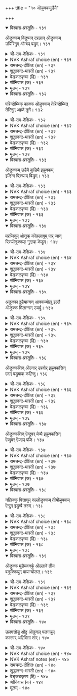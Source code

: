 +++
title = "१० ऒऴुक्कमुडैमै"

+++


<details open><summary>विश्वास-प्रस्तुतिः - १३१</summary>

ऒऴुक्कम् विऴुप्पन् दरलान् ऒऴुक्कम्  
उयिरिनुम् ओम्बप् पडुम्।      १३१
</details>

<details><summary>श्री-राम-देशिकः - १३१</summary>

सदाचारो मनुष्याणां सर्वश्रेयांसि यच्छति ।  
प्राणेभ्योऽपि सदाचारः श्रेष्ठ इत्येव पालयेत् ॥ १३१॥
</details>

<details><summary>NVK Ashraf choice (en) - १३१</summary>

०१३१
Discipline is more precious than life itself,
For it is discipline that confers eminence. *
(C. Rajagopalachari), (G. Vanmikanathan)
</details>

<details><summary>रामचन्द्र-दीक्षितः (en) - १३१</summary>

131\. oḻukkam viḻuppam taralāṉ, oḻukkam  
uyiriṉum ōmpappaṭum.

131\. Right conduct exalts one. So it should be prized above one’s life.  
</details>

<details><summary>शुद्धानन्द-भारती (en) - १३१</summary>

1\. ஒழுக்கம் விழுப்பம் தரலான் ஒழுக்கம்  
உயிரினும் ஓம்பப் படும்  
Decorum does one dignity  
More than life guard its purity.         131  
</details>

<details><summary>वेङ्कटकृष्ण (हि) - १३१</summary>

131
सदाचार-संपन्नता, देती सब को श्रेय ।  
तब तो प्राणों से अधिक, रक्षणीय वह ज्ञेय ॥
</details>

<details><summary>श्रीनिवास (क) - १३१</summary>

131. नडॆतॆये ऎल्लरिगू मेल्मॆयन्नु तरुवुदरिन्द, अदन्नु(नडतॆयन्नु) प्राणक्किन्त मेलागि कापाडिकॊळ्ळबेकु.

</details>

<details><summary>मूलम् - १३१</summary>

ऒऴुक्कम् विऴुप्पन् दरलान् ऒऴुक्कम्  
उयिरिनुम् ओम्बप् पडुम्।      १३१
</details>

<details open><summary>विश्वास-प्रस्तुतिः - १३२</summary>

परिन्दोम्बिक् काक्क ऒऴुक्कम् तॆरिन्दोम्बित्  
तेरिनुम् अह्दे तुणै।      १३२
</details>

<details><summary>श्री-राम-देशिकः - १३२</summary>

प्रेम्णा परिश्रमेणापि सदाचारं तु पालयेत् ।  
सर्वधर्मे सदाचारः श्रेष्ठो जीवितसाह्यादः ॥ १३२॥
</details>

<details><summary>NVK Ashraf choice (en) - १३२</summary>

०१३२
Strive and preserve good conduct;
By any reckoning, you will find it your sole companion. *
(J. Narayanaswamy)
</details>

<details><summary>रामचन्द्र-दीक्षितः (en) - १३२</summary>

132\. parintu ōmpik kākka, oḻukkam-terintu ōmpit  
tēriṉum, aḵtē tuṇai!.

132\. Strive hard to walk in the right path. One finds in it one’s surest ally.  
</details>

<details><summary>शुद्धानन्द-भारती (en) - १३२</summary>

2\. பரிந்தோம்பிக் காக்க ஒழுக்கம் தெரிந்தோம்பித்  
தேரினும் அஃதே துணை  
Virtues of conduct all excel;  
The soul aid should be guarded well.         132  
</details>

<details><summary>वेङ्कटकृष्ण (हि) - १३२</summary>

132
सदाचार को यत्न से, रखना सहित विवेक ।  
अनुशीलन से पायगा, वही सहायक एक ॥
</details>

<details><summary>श्रीनिवास (क) - १३२</summary>

132. कष्टपट्टादरू नडतॆयन्नु कादुकॊळ्ळबेकु; हलवु शास्त्रगळन्नु शोधिसि तिळिदुकॊण्डरू अदे बाळिन आधारवॆन्दु अरिवागुवुदु.

</details>

<details><summary>मूलम् - १३२</summary>

परिन्दोम्बिक् काक्क ऒऴुक्कम् तॆरिन्दोम्बित्  
तेरिनुम् अह्दे तुणै।      १३२
</details>

<details open><summary>विश्वास-प्रस्तुतिः - १३३</summary>

ऒऴुक्कम् उडैमै कुडिमै इऴुक्कम्  
इऴिन्द पिऱप्पाय् विडुम्।      १३३
</details>

<details><summary>श्री-राम-देशिकः - १३३</summary>

यः सदाचारसम्पन्नः स कुलीन इतीर्यते ।  
यः सदाचाररहितस्त्वकुलीनः स गण्यते ॥ १३३॥
</details>

<details><summary>NVK Ashraf choice (en) - १३३</summary>

०१३३
Propriety of conduct is great birth,
And impropriety will sink into a mean birth. *
(W.H. Drew and J. Lazarus)
</details>

<details><summary>रामचन्द्र-दीक्षितः (en) - १३३</summary>

133\. oḻukkam uṭaimai kuṭimai; iḻukkam  
iḻinta piṟappāyviṭum.

133\. Right conduct ennobles one’s family. Bad conduct makes one sink in the scale.  
</details>

<details><summary>शुद्धानन्द-भारती (en) - १३३</summary>

3\. ஒழுக்கம் உடமை குடிமை இழுக்கம்  
இழிந்த பிறப்பாய் விடும்  
Good conduct shows good family  
Low manners mark anomaly.         133  
</details>

<details><summary>वेङ्कटकृष्ण (हि) - १३३</summary>

133
सदाचार-संपन्नता, है कुलीनता जान ।  
चूके यदि आचार से, नीच जन्म है मान ॥
</details>

<details><summary>श्रीनिवास (क) - १३३</summary>

133. ऒळ्ळॆय नडतॆयन्नु हॊन्दिरुवुदे सत्कुल सम्पन्नतॆ; कॆट्ट नडतॆ कीळु हुट्टिगॆ कारणवागुवुदु.

</details>

<details><summary>मूलम् - १३३</summary>

ऒऴुक्कम् उडैमै कुडिमै इऴुक्कम्  
इऴिन्द पिऱप्पाय् विडुम्।      १३३
</details>

<details open><summary>विश्वास-प्रस्तुतिः - १३४</summary>

मऱप्पिनुम् ओत्तुक् कॊळलागुम् पार् प्पान्  
पिऱप्पॊऴुक्कङ् गुऩ्ऱक् कॆडुम्।      १३४
</details>

<details><summary>श्री-राम-देशिकः - १३४</summary>

अधीतविस्मृतं वेदं प्राप्नोति पठनात् पुनः ।  
विप्रो नषकुलाचारः पुनर्नाप्नोति विप्रताम् ॥ १३४॥
</details>

<details><summary>NVK Ashraf choice (en) - १३४</summary>

०१३४
Scriptures forgot can be recapitulated;
Bad conduct debases a Brahmin and his birth. *
(P.S. Sundaram), (J. Narayanaswamy)
</details>

<details><summary>रामचन्द्र-दीक्षितः (en) - १३४</summary>

134\. maṟappiṉum, ottuk koḷal ākum; pārppāṉ  
piṟappu oḻukkam kuṉṟak keṭum.

134\. The Brahman may learn anew the Vedas which he forgot. If he were to fall from his estate he would be lost.  
</details>

<details><summary>शुद्धानन्द-भारती (en) - १३४</summary>

4\. மறப்பினும் ஒத்துக் கொளலாகும் பார்ப்பான்  
பிறப்பொழுக்கங் குன்றக் கெடும்  
Readers recall forgotten lore,  
But conduct lost returns no more.         134  
</details>

<details><summary>वेङ्कटकृष्ण (हि) - १३४</summary>

134
संभव है फिर अध्ययन, भूल गया यदि वेद ।  
आचारच्युत विप्र के, होगा कुल का छेद ॥
</details>

<details><summary>श्रीनिवास (क) - १३४</summary>

134. ब्राह्मणनादवनु कलित वेदगळन्नु मुरॆतरॆ मत्तॆ ओदि कलितुकॊळ्ळबहुदु. आदरॆ कुल भूषणवाद नडतॆ किट्टल्लि अवन हुट्टु कॆडुत्तदॆ.

</details>

<details><summary>मूलम् - १३४</summary>

मऱप्पिनुम् ओत्तुक् कॊळलागुम् पार् प्पान्  
पिऱप्पॊऴुक्कङ् गुऩ्ऱक् कॆडुम्।      १३४
</details>

<details open><summary>विश्वास-प्रस्तुतिः - १३५</summary>

अऴुक्का ऱुडैयान्गण् आक्कम्बोऩ्ऱु इल्लै  
ऒऴुक्क मिलान्गण् उयर्वु।      १३५
</details>

<details><summary>श्री-राम-देशिकः - १३५</summary>

असूयाविष्टमनुजो यथा वित्तं न विन्दति ।  
तथा कुलाचारहीनो लभते न समुन्नतिम् ॥ १३५॥
</details>

<details><summary>NVK Ashraf choice (en) - १३५</summary>

०१३५
Just as jealousy can’t lead to prosperity,
So also impropriety to greatness. *
(K. Krishnaswamy & Vijaya Ramkumar)
</details>

<details><summary>रामचन्द्र-दीक्षितः (en) - १३५</summary>

135\. aḻukkāṟu uṭaiyāṉkaṇ ākkam pōṉṟu illai-  
oḻukkam ilāṉkaṇ uyarvu.

135\. The envious do not prosper; likewise one straying from the right path does not advance.  
</details>

<details><summary>शुद्धानन्द-भारती (en) - १३५</summary>

5\. அழுக்கா றுடையான்கண் ஆக்கம்போன்று இல்லை  
ஒழுக்க மிலான்கண் உயர்வு  
The envious prosper but ill  
The ill-behaved sinks lower still.         135  
</details>

<details><summary>वेङ्कटकृष्ण (हि) - १३५</summary>

135
धन की ज्यों ईर्ष्यालु के, होती नहीं समृद्धि ।  
आचारहीन की नहीं, कुलीनता की वृद्धि ॥
</details>

<details><summary>श्रीनिवास (क) - १३५</summary>

135. असूयापरनिगॆ ऐश्वर्यविल्लदिरुव हागॆ नडतॆ इल्लदवनिगॆ उन्नतियू इल्ल.

</details>

<details><summary>मूलम् - १३५</summary>

अऴुक्का ऱुडैयान्गण् आक्कम्बोऩ्ऱु इल्लै  
ऒऴुक्क मिलान्गण् उयर्वु।      १३५
</details>

<details open><summary>विश्वास-प्रस्तुतिः - १३६</summary>

ऒऴुक्कत्तिन् ऒल्गार् उरवोर् इऴुक्कत्तिन्  
एदम् पडुबाक् कऱिन्दु।      १३६
</details>

<details><summary>श्री-राम-देशिकः - १३६</summary>

धीराः सदाचारहानात् दृष्ट्वा नीचकुलोद्भवम् ।  
न मुञ्चन्ति सदाचारं दुस्साधमपि सर्वदा ॥ १३६॥
</details>

<details><summary>NVK Ashraf choice (en) - १३६</summary>

०१३६
The strong-willed do not shrink from right conduct;
They know its breach will spell ruin. *
(S.M. Diaz)
</details>

<details><summary>रामचन्द्र-दीक्षितः (en) - १३६</summary>

136\. oḻukkattiṉ olkār uravōr-iḻukkattiṉ  
ētam paṭupākku aṟintu.

136\. The strong of mind will not shrink from virtue; for they know that any deviation is wrought with dire consequences.  
</details>

<details><summary>शुद्धानन्द-भारती (en) - १३६</summary>

6\. ஒழுக்கத்தின் ஒல்கார் உரவோர் இழுக்கத்தின்  
ஏதம் படுபாக் கறிந்து  
The firm from virtue falter not  
They know the ills of evil thought.         136  
</details>

<details><summary>वेङ्कटकृष्ण (हि) - १३६</summary>

136
सदाचार दुष्कर समझ, धीर न खींचे हाथ ।  
परिभव जो हो जान कर, उसकी च्युति के साथ ॥
</details>

<details><summary>श्रीनिवास (क) - १३६</summary>

136. कॆट्टनडतॆयिन्द केडुण्टागुवुदन्नरितु, दृढमनस्कराद ज्ञानिगळु धर्ममार्गदिन्द हिन्दॆगॆयुवुदिल्ल

</details>

<details><summary>मूलम् - १३६</summary>

ऒऴुक्कत्तिन् ऒल्गार् उरवोर् इऴुक्कत्तिन्  
एदम् पडुबाक् कऱिन्दु।      १३६
</details>

<details open><summary>विश्वास-प्रस्तुतिः - १३७</summary>

ऒऴुक्कत्तिन् ऎय्दुवर् मेन्मै इऴुक्कत्तिन्  
ऎय्दुवर् ऎय्दाप् पऴि।      १३७
</details>

<details><summary>श्री-राम-देशिकः - १३७</summary>

सदाचारेण सर्वेऽपि लभन्ते परमं यशः ।  
सदाचारपरित्यागादपवादो मुधा भवेत् ॥ १३७॥
</details>

<details><summary>NVK Ashraf choice (en) - १३७</summary>

०१३७
Right conduct exalts one, while a bad name
Exposes one to undeserved disgrace.
(P.S. Sundaram)
</details>

<details><summary>रामचन्द्र-दीक्षितः (en) - १३७</summary>

137\. oḻukkattiṉ eytuvar, mēṉmai; iḻukkattiṉ  
eytuvar, eytāp paḻi.

137\. Men of right conduct are crowned with glory. Men of evil ways are covered with disgrace.  
</details>

<details><summary>शुद्धानन्द-भारती (en) - १३७</summary>

7\. ஒழுக்கத்தின் எய்துவர் மேன்மை இழுக்கத்தின்  
எய்துவர் எய்தாப் பழி  
Conduct good ennobles man,  
Bad conduct entails disgrace mean.         137  
</details>

<details><summary>वेङ्कटकृष्ण (हि) - १३७</summary>

137
सदाचार से ही रही, महा कीर्ति की प्राप्ति ।  
उसकी च्युति से तो रही, आति निन्दा की प्राप्ति ॥
</details>

<details><summary>श्रीनिवास (क) - १३७</summary>

137. उत्तम नडवळिकॆयिन्द मेल्मॆयन्नु हॊन्दुवरु; कीळु नडवळिकॆयिन्द हॊन्दबारद निन्दॆगॆ गुरियागुवरु

</details>

<details><summary>मूलम् - १३७</summary>

ऒऴुक्कत्तिन् ऎय्दुवर् मेन्मै इऴुक्कत्तिन्  
ऎय्दुवर् ऎय्दाप् पऴि।      १३७
</details>

<details open><summary>विश्वास-प्रस्तुतिः - १३८</summary>

नऩ्ऱिक्कु वित्तागुम् नल्लॊऴुक्कम् तीयॊऴुक्कम्  
ऎऩ्ऱुम् इडुम्बै तरुम्।      १३८
</details>

<details><summary>श्री-राम-देशिकः - १३८</summary>

उपयोर्लौकयोः सौख्यं सदाचारेण जायते ।  
तथा दुःख दुराचारात् प्राप्यते लोकयोर्द्वयोः ॥ १३८॥
</details>

<details><summary>NVK Ashraf choice (en) - १३८</summary>

०१३८
Good conduct sows good,
And from bad springs eternal trouble.
(P.S. Sundaram)
</details>

<details><summary>रामचन्द्र-दीक्षितः (en) - १३८</summary>

138\. naṉṟikku vittu ākum nal oḻukkam; tī oḻukkam  
eṉṟum iṭumpai tarum.

138\. Good conduct is the spring of happiness. Bad conduct leads one ever to misery.  
</details>

<details><summary>शुद्धानन्द-भारती (en) - १३८</summary>

8\. நன்றிக்கு வித்தாகும் நல்லொழுக்கம் தீயொழுக்கம்  
என்றும் இடும்பை தரும்  
Good conduct sows seeds of blessings  
Bad conduct endless evil brings.         138  
</details>

<details><summary>वेङ्कटकृष्ण (हि) - १३८</summary>

138
सदाचार के बीज से, होता सुख उत्पन्न ।  
कदाचार से ही सदा, होता मनुज विपन्न ॥
</details>

<details><summary>श्रीनिवास (क) - १३८</summary>

138. उत्तमवाद नडवळिकॆ सुखद बाळिगॆ अङ्कुरवागुवुदु; कीळु नडवळिकॆ ऎन्दिगू व्यसनवन्नु तरुत्तदॆ

</details>

<details><summary>मूलम् - १३८</summary>

नऩ्ऱिक्कु वित्तागुम् नल्लॊऴुक्कम् तीयॊऴुक्कम्  
ऎऩ्ऱुम् इडुम्बै तरुम्।      १३८
</details>

<details open><summary>विश्वास-प्रस्तुतिः - १३९</summary>

ऒऴुक्क मुडैयवर्क्कु ऒल्लावे तीय  
वऴुक्कियुम् वायाऱ्चॊलल्।      १३९
</details>

<details><summary>श्री-राम-देशिकः - १३९</summary>

दोषयुक्तानि वाक्यानि विस्मृत्यापि प्रमादतः ।  
तेषां मुखान्न निर्यान्ति ये सदाचारशालिनः ॥ १३९॥
</details>

<details><summary>NVK Ashraf choice (en) - १३९</summary>

०१३९
Men of good conduct cannot speak ill
Even by a slip of tongue.
(P.S. Sundaram), (J. Narayanaswamy)
</details>

<details><summary>रामचन्द्र-दीक्षितः (en) - १३९</summary>

139\. oḻukkam uṭaiyavarkku ollāvē-tīya  
vaḻukkiyum, vāyāl colal.

139\. It is difficult for a man of right conduct to utter evil words even in a forgetful mood.  
</details>

<details><summary>शुद्धानन्द-भारती (en) - १३९</summary>

9\. ஒழுக்க முடையவர்க்கு ஒல்லாவே தீய  
வழுக்கியும் வாயாற் சொலல்  
Foul words will never fall from lips  
Of righteous men even by slips.         139  
</details>

<details><summary>वेङ्कटकृष्ण (हि) - १३९</summary>

139
सदाचारयुत लोग तो, मुख से कर भी भूल ।  
कहने को असमर्थ हैं, बुरे वचन प्रतिकूल ॥
</details>

<details><summary>श्रीनिवास (क) - १३९</summary>

139. उत्तम नडॆवळिकॆयुळ्ळवरु मरॆतू कॆट्ट नुडिगळन्नु बायिन्द आडलु असमर्थरागुत्तारॆ.

</details>

<details><summary>मूलम् - १३९</summary>

ऒऴुक्क मुडैयवर्क्कु ऒल्लावे तीय  
वऴुक्कियुम् वायाऱ्चॊलल्।      १३९
</details>

<details open><summary>विश्वास-प्रस्तुतिः - १४०</summary>

उलगत्तोडु ऒट्ट ऒऴुगल् पलगऱ्ऱुम्  
कल्लार् अऱिविला तार्।      १४०
</details>

<details><summary>श्री-राम-देशिकः - १४०</summary>

ये तु नैव प्रवर्तन्ते कालदेशानुसारत्ः ।  
अधीतेष्वपि शास्त्रेषु ज्ञानिनो न भवन्ति ते ॥ १४०॥
</details>

<details><summary>NVK Ashraf choice (en) - १४०</summary>

०१४०
Those are fools, however learned,
Who have not learnt to walk with the world.
(P.S. Sundaram)
</details>

<details><summary>NVK Ashraf notes (en) - १४०</summary>

१४०. Compare with ४२६. "It is a part of wisdom to conform to the ways of the world" - (V.V.S. Aiyar)
</details>

<details><summary>रामचन्द्र-दीक्षितः (en) - १४०</summary>

140\. ulakattōṭu oṭṭa oḻukal, pala kaṟṟum,  
kallār aṟivilātār.

140\. Those who cannot move in harmony with the world are learned fools.
</details>

<details><summary>शुद्धानन्द-भारती (en) - १४०</summary>

10\. உலகத்தோடு ஒட்ட ஒழுகல் பலகற்றும்  
கல்லார் அறிவிலா தார்  
Though read much they are ignorant  
Whose life is not world-accordant.         140  
</details>

<details><summary>वेङ्कटकृष्ण (हि) - १४०</summary>

140
जिनको लोकाचार की, अनुगति का नहिं ज्ञान ।  
ज्ञाता हों सब शास्त्र के, जानों उन्हें अजान ॥
</details>

<details><summary>श्रीनिवास (क) - १४०</summary>

140. लोकदॊन्दिगॆ समरसवागि बाळदवरु, हलवन्नु कलितू अज्ञानिगळन्तॆ इरुत्तारॆ
</details>

<details><summary>मूलम् - १४०</summary>

उलगत्तोडु ऒट्ट ऒऴुगल् पलगऱ्ऱुम्  
कल्लार् अऱिविला तार्।      १४०
</details>
